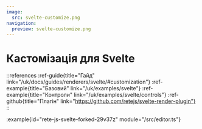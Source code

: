 ```yaml
---
image:
  src: svelte-customize.png
navigation:
  preview: svelte-customize.png
---
```


# Кастомізація для Svelte

::references
:ref-guide{title="Гайд" link="/uk/docs/guides/renderers/svelte/#customization"}
:ref-example{title="Базовий" link="/uk/examples/svelte"}
:ref-example{title="Контроли" link="/uk/examples/svelte/controls"}
:ref-github{title="Плагін" link="https://github.com/retejs/svelte-render-plugin"}
::

:example{id="rete-js-svelte-forked-29v37z" module="/src/editor.ts"}
